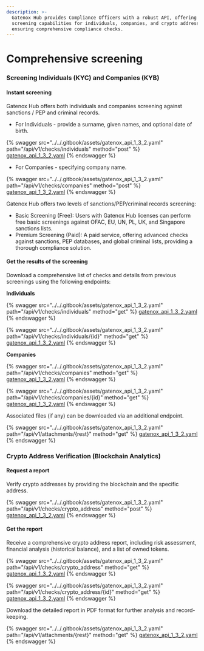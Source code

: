 ```yaml
---
description: >-
  Gatenox Hub provides Compliance Officers with a robust API, offering powerful
  screening capabilities for individuals, companies, and crypto addresses,
  ensuring comprehensive compliance checks.
---
```


# Comprehensive screening

### **Screening Individuals (KYC) and Companies (KYB)**

#### Instant screening

Gatenox Hub offers both individuals and companies screening against sanctions / PEP and criminal records.

* For Individuals - provide a surname, given names, and optional date of birth.

{% swagger src="../../.gitbook/assets/gatenox_api_1_3_2.yaml" path="/api/v1/checks/individuals" method="post" %}
[gatenox_api_1_3_2.yaml](../../.gitbook/assets/gatenox_api_1_3_2.yaml)
{% endswagger %}

* For Companies -  specifying company name.

{% swagger src="../../.gitbook/assets/gatenox_api_1_3_2.yaml" path="/api/v1/checks/companies" method="post" %}
[gatenox_api_1_3_2.yaml](../../.gitbook/assets/gatenox_api_1_3_2.yaml)
{% endswagger %}

Gatenox Hub offers two levels of sanctions/PEP/criminal records screening:

* Basic Screening (Free): Users with Gatenox Hub licenses can perform free basic screenings against OFAC, EU, UN, PL, UK, and Singapore sanctions lists.
* Premium Screening (Paid): A paid service, offering advanced checks against sanctions, PEP databases, and global criminal lists, providing a thorough compliance solution.

#### **Get the results of the screening**

Download a comprehensive list of checks and details from previous screenings using the following endpoints:

**Individuals**

{% swagger src="../../.gitbook/assets/gatenox_api_1_3_2.yaml" path="/api/v1/checks/individuals" method="get" %}
[gatenox_api_1_3_2.yaml](../../.gitbook/assets/gatenox_api_1_3_2.yaml)
{% endswagger %}

{% swagger src="../../.gitbook/assets/gatenox_api_1_3_2.yaml" path="/api/v1/checks/individuals/{id}" method="get" %}
[gatenox_api_1_3_2.yaml](../../.gitbook/assets/gatenox_api_1_3_2.yaml)
{% endswagger %}

**Companies**

{% swagger src="../../.gitbook/assets/gatenox_api_1_3_2.yaml" path="/api/v1/checks/companies" method="get" %}
[gatenox_api_1_3_2.yaml](../../.gitbook/assets/gatenox_api_1_3_2.yaml)
{% endswagger %}

{% swagger src="../../.gitbook/assets/gatenox_api_1_3_2.yaml" path="/api/v1/checks/companies/{id}" method="get" %}
[gatenox_api_1_3_2.yaml](../../.gitbook/assets/gatenox_api_1_3_2.yaml)
{% endswagger %}

Associated files (if any) can be downloaded via an additional endpoint.

{% swagger src="../../.gitbook/assets/gatenox_api_1_3_2.yaml" path="/api/v1/attachments/{rest}" method="get" %}
[gatenox_api_1_3_2.yaml](../../.gitbook/assets/gatenox_api_1_3_2.yaml)
{% endswagger %}

### **Crypto Address Verification (Blockchain Analytics)**&#x20;

#### Request a report

Verify crypto addresses by providing the blockchain and the specific address.

{% swagger src="../../.gitbook/assets/gatenox_api_1_3_2.yaml" path="/api/v1/checks/crypto_address" method="post" %}
[gatenox_api_1_3_2.yaml](../../.gitbook/assets/gatenox_api_1_3_2.yaml)
{% endswagger %}

#### **Get the report**

Receive a comprehensive crypto address report, including risk assessment, financial analysis (historical balance), and a list of owned tokens.

{% swagger src="../../.gitbook/assets/gatenox_api_1_3_2.yaml" path="/api/v1/checks/crypto_address" method="get" %}
[gatenox_api_1_3_2.yaml](../../.gitbook/assets/gatenox_api_1_3_2.yaml)
{% endswagger %}

{% swagger src="../../.gitbook/assets/gatenox_api_1_3_2.yaml" path="/api/v1/checks/crypto_address/{id}" method="get" %}
[gatenox_api_1_3_2.yaml](../../.gitbook/assets/gatenox_api_1_3_2.yaml)
{% endswagger %}

Download the detailed report in PDF format for further analysis and record-keeping.

{% swagger src="../../.gitbook/assets/gatenox_api_1_3_2.yaml" path="/api/v1/attachments/{rest}" method="get" %}
[gatenox_api_1_3_2.yaml](../../.gitbook/assets/gatenox_api_1_3_2.yaml)
{% endswagger %}

